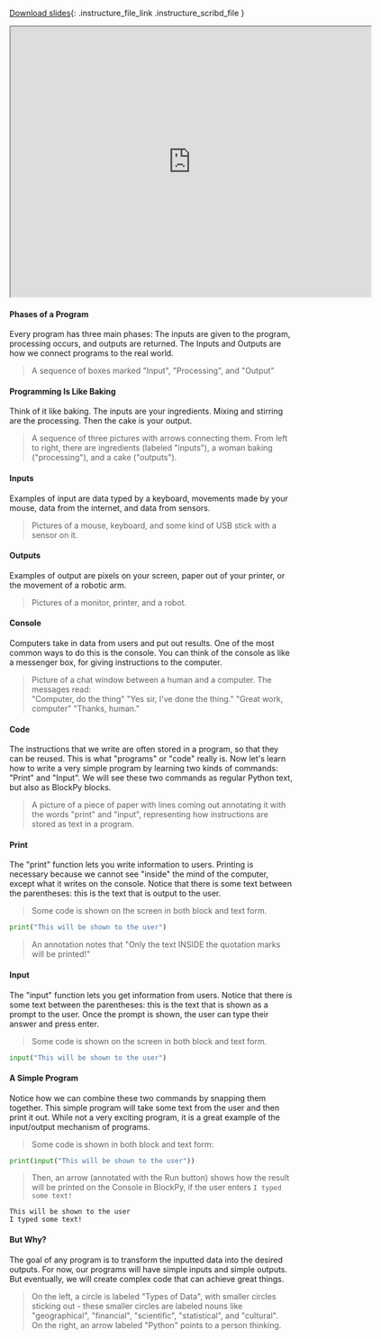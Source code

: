 
[Download slides](Console%20IO.pdf){: .instructure_file_link .instructure_scribd_file }


<iframe style="width: 640px; height: 480px;" width="300" height="150" allowfullscreen="allowfullscreen" webkitallowfullscreen="webkitallowfullscreen" mozallowfullscreen="mozallowfullscreen"
title="Console IO.pdf"
src="https://www.youtube.com/embed/crEA3O7qGao?feature=oembed&amp;rel=0" 
></iframe>


#### Phases of a Program

Every program has three main phases: 
The inputs are given to the program, processing occurs, and outputs are returned.
The Inputs and Outputs are how we connect programs to the real world.

> A sequence of boxes marked "Input", "Processing", and "Output"

#### Programming Is Like Baking

Think of it like baking.
The inputs are your ingredients.
Mixing and stirring are the processing.
Then the cake is your output.

> A sequence of three pictures with arrows connecting them. From left to right, there are ingredients (labeled "inputs"), a woman baking ("processing"), and a cake ("outputs").

#### Inputs

Examples of input are data typed by a keyboard, movements made by your mouse, data from the internet, and data from sensors.

> Pictures of a mouse, keyboard, and some kind of USB stick with a sensor on it.

#### Outputs

Examples of output are pixels on your screen, paper out of your printer, or the movement of a robotic arm.

> Pictures of a monitor, printer, and a robot.

#### Console

Computers take in data from users and put out results.
One of the most common ways to do this is the console.
You can think of the console as like a messenger box, for giving instructions to the computer.

> Picture of a chat window between a human and a computer. The messages read:  
> "Computer, do the thing"
> "Yes sir, I've done the thing."
> "Great work, computer"
> "Thanks, human."

#### Code

The instructions that we write are often stored in a program, so that they can be reused.
This is what "programs" or "code" really is.
Now let's learn how to write a very simple program by learning two kinds of commands: "Print" and "Input".
We will see these two commands as regular Python text, but also as BlockPy blocks.

> A picture of a piece of paper with lines coming out annotating it with the words "print" and "input", representing how instructions are stored as text in a program.

#### Print

The "print" function lets you write information to users.
Printing is necessary because we cannot see "inside" the mind of the computer, except what it writes on the console.
Notice that there is some text between the parentheses: this is the text that is output to the user.

> Some code is shown on the screen in both block and text form.  

```python
print("This will be shown to the user")
```

> An annotation notes that "Only the text INSIDE the quotation marks will be printed!"

#### Input

The "input" function lets you get information from users.
Notice that there is some text between the parentheses: this is the text that is shown as a prompt to the user.
Once the prompt is shown, the user can type their answer and press enter.

> Some code is shown on the screen in both block and text form.  

```python
input("This will be shown to the user")
```

#### A Simple Program

Notice how we can combine these two commands by snapping them together.
This simple program will take some text from the user and then print it out.
While not a very exciting program, it is a great example of the input/output mechanism of programs.

> Some code is shown in both block and text form:

```python
print(input("This will be shown to the user"))
```

> Then, an arrow (annotated with the Run button) shows how the result will be printed on the Console in BlockPy, if the user enters `I typed some text!`

    This will be shown to the user
    I typed some text!

#### But Why?

The goal of any program is to transform the inputted data into the desired outputs.
For now, our programs will have simple inputs and simple outputs.
But eventually, we will create complex code that can achieve great things.

> On the left, a circle is labeled "Types of Data", with smaller circles sticking out - these smaller circles are labeled nouns like "geographical", "financial", "scientific", "statistical", and "cultural".  
> On the right, an arrow labeled "Python" points to a person thinking.
